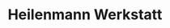 ---
title: "Heilenmann Werkstatt"
url: /weilheim-an-der-teck/heilenmann-werkstatt/
shop: Fahrrad
---